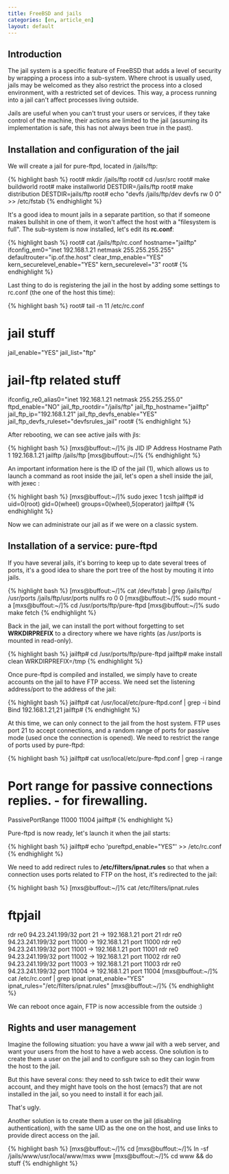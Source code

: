 ```yaml
---
title: FreeBSD and jails
categories: [en, article_en]
layout: default
---
```


## Introduction

The jail system is a specific feature of FreeBSD that adds a level of
security by wrapping a process into a sub-system. Where chroot is
usually used, jails may be welcomed as they also restrict the process
into a closed environment, with a restricted set of devices. This way,
a process running into a jail can't affect processes living outside.

Jails are useful when you can't trust your users or services, if they
take control of the machine, their actions are limited to the jail
(assuming its implementation is safe, this has not always been true
in the past).

## Installation and configuration of the jail

We will create a jail for pure-ftpd, located in /jails/ftp:

{% highlight bash %}
root# mkdir /jails/ftp
root# cd /usr/src
root# make buildworld
root# make installworld DESTDIR=/jails/ftp
root# make distribution DESTDIR=jails/ftp
root# echo "devfs /jails/ftp/dev devfs rw 0 0" >> /etc/fstab
{% endhighlight %}

It's a good idea to mount jails in a separate partition, so that
if someone makes bullshit in one of them, it won't affect the host
with a "filesystem is full". The sub-system is now installed, let's
edit its __rc.conf__:

{% highlight bash %}
root# cat /jails/ftp/rc.conf
hostname="jailftp"
ifconfig_em0="inet 192.168.1.21 netmask 255.255.255.255"
defaultrouter="ip.of.the.host"
clear_tmp_enable="YES"
kern_securelevel_enable="YES"
kern_securelevel="3"
root#
{% endhighlight %}

Last thing to do is registering the jail in the host by adding
some settings to rc.conf (the one of the host this time):

{% highlight bash %}
root# tail -n 11 /etc/rc.conf
# jail stuff
jail_enable="YES"
jail_list="ftp"

# jail-ftp related stuff
ifconfig_re0_alias0="inet 192.168.1.21 netmask 255.255.255.0"
ftpd_enable="NO"
jail_ftp_rootdir="/jails/ftp"
jail_ftp_hostname="jailftp"
jail_ftp_ip="192.168.1.21"
jail_ftp_devfs_enable="YES"
jail_ftp_devfs_ruleset="devfsrules_jail"
root# 
{% endhighlight %}

After rebooting, we can see active jails with jls:

{% highlight bash %}
[mxs@buffout:~/]% jls
JID IP Address Hostname Path
1 192.168.1.21 jailftp /jails/ftp
[mxs@buffout:~/]%
{% endhighlight %}

An important information here is the ID of the jail (1), which
allows us to launch a command as root inside the jail, let's open
a shell inside the jail, with jexec :

{% highlight bash %}
[mxs@buffout:~/]% sudo jexec 1 tcsh
jailftp# id
uid=0(root) gid=0(wheel) groups=0(wheel),5(operator)
jailftp# 
{% endhighlight %}

Now we can administrate our jail as if we were on a classic system.

## Installation of a service: pure-ftpd

If you have several jails, it's borring to keep up to date several
trees of ports, it's a good idea to share the port tree of the host
by mouting it into jails.

{% highlight bash %}
[mxs@buffout:~/]% cat /dev/fstab | grep /jails/ftp/
/usr/ports /jails/ftp/usr/ports nullfs ro 0 0
[mxs@buffout:~/]% sudo mount -a
[mxs@buffout:~/]% cd /usr/ports/ftp/pure-ftpd
[mxs@buffout:~/]% sudo make fetch
{% endhighlight %}

Back in the jail, we can install the port without forgetting to set
__WRKDIRPREFIX__ to a directory where we have rights (as /usr/ports
is mounted in read-only).

{% highlight bash %}
jailftp# cd /usr/ports/ftp/pure-ftpd
jailftp# make install clean WRKDIRPREFIX=/tmp
{% endhighlight %}

Once pure-ftpd is compiled and installed, we simply have to create
accounts on the jail to have FTP access. We need set the listening
address/port to the address of the jail:

{% highlight bash %}
jailftp# cat /usr/local/etc/pure-ftpd.conf | grep -i bind
Bind 192.168.1.21,21
jailftp#
{% endhighlight %}

At this time, we can only connect to the jail from the host system.
FTP uses port 21 to accept connections, and a random range of ports
for passive mode (used once the connection is opened). We need to
restrict the range of ports used by pure-ftpd:

{% highlight bash %}
jailftp# cat usr/local/etc/pure-ftpd.conf | grep -i range
# Port range for passive connections replies. - for firewalling.
PassivePortRange 11000 11004
jailftp#
{% endhighlight %}

Pure-ftpd is now ready, let's launch it when the jail starts:

{% highlight bash %}
jailftp# echo 'pureftpd_enable="YES"' >> /etc/rc.conf
{% endhighlight %}

We need to add redirect rules to __/etc/filters/ipnat.rules__ so
that when a connection uses ports related to FTP on the host, it's
redirected to the jail:

{% highlight bash %}
[mxs@buffout:~/]% cat /etc/filters/ipnat.rules
# ftpjail
rdr re0 94.23.241.199/32 port 21 -> 192.168.1.21 port 21
rdr re0 94.23.241.199/32 port 11000 -> 192.168.1.21 port 11000
rdr re0 94.23.241.199/32 port 11001 -> 192.168.1.21 port 11001
rdr re0 94.23.241.199/32 port 11002 -> 192.168.1.21 port 11002
rdr re0 94.23.241.199/32 port 11003 -> 192.168.1.21 port 11003
rdr re0 94.23.241.199/32 port 11004 -> 192.168.1.21 port 11004
[mxs@buffout:~/]% cat /etc/rc.conf | grep ipnat
ipnat_enable="YES"
ipnat_rules="/etc/filters/ipnat.rules"
[mxs@buffout:~/]%
{% endhighlight %}

We can reboot once again, FTP is now accessible from the outside :)

## Rights and user management

Imagine the following situation: you have a www jail with a web server,
and want your users from the host to have a web access. One solution
is to create them a user on the jail and to configure ssh so they can
login from the host to the jail.

But this have several cons: they need to ssh twice to edit their www
account, and they might have tools on the host (emacs?) that are not
installed in the jail, so you need to install it for each jail.

That's ugly.

Another solution is to create them a user on the jail (disabling
authentication), with the same UID as the one on the host, and use
links to provide direct access on the jail.

{% highlight bash %}
[mxs@buffout:~/]% cd
[mxs@buffout:~/]% ln -sf /jails/www/usr/local/www/mxs www
[mxs@buffout:~/]% cd www && do stuff
{% endhighlight %}
